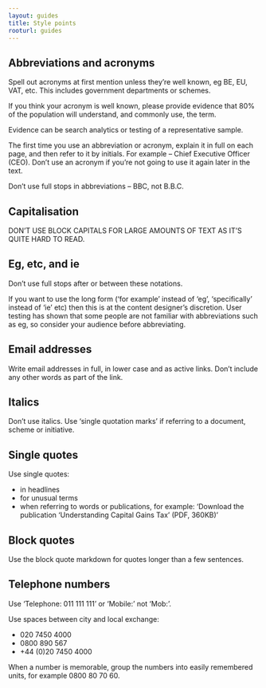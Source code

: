 ```yaml
---
layout: guides
title: Style points
rooturl: guides
---
```


## Abbreviations and acronyms

Spell out acronyms at first mention unless they’re well known, eg BE, EU, VAT, etc. This includes government departments or schemes.

If you think your acronym is well known, please provide evidence that 80% of the population will understand, and commonly use, the term.

Evidence can be search analytics or testing of a representative sample.

The first time you use an abbreviation or acronym, explain it in full on each page, and then refer to it by initials. For example – Chief Executive Officer (CEO). Don’t use an acronym if you’re not going to use it again later in the text.

Don’t use full stops in abbreviations – BBC, not B.B.C.

## Capitalisation

DON’T USE BLOCK CAPITALS FOR LARGE AMOUNTS OF TEXT AS IT’S QUITE HARD TO READ.

## Eg, etc, and ie

Don’t use full stops after or between these notations.

If you want to use the long form (‘for example’ instead of ‘eg’, ‘specifically’ instead of ‘ie’ etc) then this is at the content designer’s discretion. User testing has shown that some people are not familiar with abbreviations such as eg, so consider your audience before abbreviating.

## Email addresses

Write email addresses in full, in lower case and as active links. Don’t include any other words as part of the link.

## Italics

Don’t use italics. Use ‘single quotation marks’ if referring to a document, scheme or initiative.

## Single quotes

Use single quotes:

- in headlines
- for unusual terms
- when referring to words or publications, for example: ‘Download the publication ‘Understanding Capital Gains Tax’ (PDF, 360KB)’

## Block quotes

Use the block quote markdown for quotes longer than a few sentences.

## Telephone numbers

Use ‘Telephone: 011 111 111’ or ‘Mobile:’ not ‘Mob:’.

Use spaces between city and local exchange:

- 020 7450 4000
- 0800 890 567
- +44 (0)20 7450 4000

When a number is memorable, group the numbers into easily remembered units, for example 0800 80 70 60.